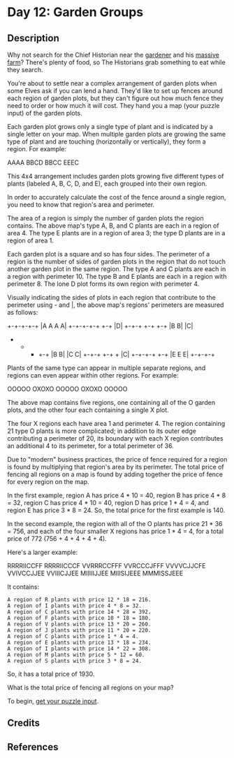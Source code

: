 # Day 12: Garden Groups

## Description

Why not search for the Chief Historian near the
[gardener](https://adventofcode.com/2023/day/5) and his [massive
farm](https://adventofcode.com/2023/day/21)? There's plenty of food, so The
Historians grab something to eat while they search.

You're about to settle near a complex arrangement of garden plots when some Elves ask if you can lend a hand. They'd like to set up fences around each region of garden plots, but they can't figure out how much fence they need to order or how much it will cost. They hand you a map (your puzzle input) of the garden plots.

Each garden plot grows only a single type of plant and is indicated by a single letter on your map. When multiple garden plots are growing the same type of plant and are touching (horizontally or vertically), they form a region. For example:

AAAA
BBCD
BBCC
EEEC

This 4x4 arrangement includes garden plots growing five different types of plants (labeled A, B, C, D, and E), each grouped into their own region.

In order to accurately calculate the cost of the fence around a single region, you need to know that region's area and perimeter.

The area of a region is simply the number of garden plots the region contains. The above map's type A, B, and C plants are each in a region of area 4. The type E plants are in a region of area 3; the type D plants are in a region of area 1.

Each garden plot is a square and so has four sides. The perimeter of a region is the number of sides of garden plots in the region that do not touch another garden plot in the same region. The type A and C plants are each in a region with perimeter 10. The type B and E plants are each in a region with perimeter 8. The lone D plot forms its own region with perimeter 4.

Visually indicating the sides of plots in each region that contribute to the perimeter using - and |, the above map's regions' perimeters are measured as follows:

+-+-+-+-+
|A A A A|
+-+-+-+-+     +-+
|D|
+-+-+   +-+   +-+
|B B|   |C|
+   +   + +-+
          |B B|   |C C|
          +-+-+   +-+ +
          |C|
          +-+-+-+   +-+
          |E E E|
          +-+-+-+

Plants of the same type can appear in multiple separate regions, and regions can even appear within other regions. For example:

OOOOO
OXOXO
OOOOO
OXOXO
OOOOO

The above map contains five regions, one containing all of the O garden plots, and the other four each containing a single X plot.

The four X regions each have area 1 and perimeter 4. The region containing 21 type O plants is more complicated; in addition to its outer edge contributing a perimeter of 20, its boundary with each X region contributes an additional 4 to its perimeter, for a total perimeter of 36.

Due to "modern" business practices, the price of fence required for a region is found by multiplying that region's area by its perimeter. The total price of fencing all regions on a map is found by adding together the price of fence for every region on the map.

In the first example, region A has price 4 * 10 = 40, region B has price 4 * 8 = 32, region C has price 4 * 10 = 40, region D has price 1 * 4 = 4, and region E has price 3 * 8 = 24. So, the total price for the first example is 140.

In the second example, the region with all of the O plants has price 21 * 36 = 756, and each of the four smaller X regions has price 1 * 4 = 4, for a total price of 772 (756 + 4 + 4 + 4 + 4).

Here's a larger example:

RRRRIICCFF
RRRRIICCCF
VVRRRCCFFF
VVRCCCJFFF
VVVVCJJCFE
VVIVCCJJEE
VVIIICJJEE
MIIIIIJJEE
MIIISIJEEE
MMMISSJEEE

It contains:

    A region of R plants with price 12 * 18 = 216.
    A region of I plants with price 4 * 8 = 32.
    A region of C plants with price 14 * 28 = 392.
    A region of F plants with price 10 * 18 = 180.
    A region of V plants with price 13 * 20 = 260.
    A region of J plants with price 11 * 20 = 220.
    A region of C plants with price 1 * 4 = 4.
    A region of E plants with price 13 * 18 = 234.
    A region of I plants with price 14 * 22 = 308.
    A region of M plants with price 5 * 12 = 60.
    A region of S plants with price 3 * 8 = 24.

So, it has a total price of 1930.

What is the total price of fencing all regions on your map?

To begin, [get your puzzle input](https://adventofcode.com/2024/day/12/input).

## Credits

## References
